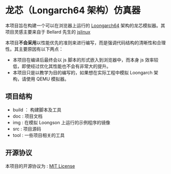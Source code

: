 # 龙芯（Longarch64 架构）仿真器

本项目旨在构建一个可以在浏览器上运行的 [Loongarch64](https://www.loongson.cn/system/loongarch) 架构的龙芯模拟器。其项目灵感主要来自于 Bellard 先生的 [jslinux](https://bellard.org/jslinux/) 

本项目**不会采用**以性能优先的准则来进行编写，而是强调代码结构的清晰性和合理性。其主要原因有以下两点：
- 本项目在编译后最终会以 js 脚本的形式嵌入到浏览器中，而本身 js 效率较低，即使经过优化其性能也不会有非常大的提升。
- 本项目只是以教学为目的编写的，如果想在实际工程中模拟 Loongarch 架构，请使用 QEMU 模拟器。

## 项目结构

- build ： 构建脚本及工具
- doc : 项目文档
- img : 在模拟 Loongson 上运行的示例程序的镜像
- src : 项目源码
- tool : 一些项目相关的工具

## 开源协议

本项目的开源协议为 : [MIT License](LICENSE) 